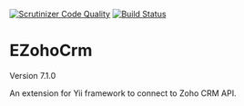 [![Scrutinizer Code Quality](https://scrutinizer-ci.com/g/dmitry-kulikov/EZohoCrm/badges/quality-score.png?b=master)](https://scrutinizer-ci.com/g/dmitry-kulikov/EZohoCrm/?branch=master)
[![Build Status](https://scrutinizer-ci.com/g/dmitry-kulikov/EZohoCrm/badges/build.png?b=master)](https://scrutinizer-ci.com/g/dmitry-kulikov/EZohoCrm/build-status/master)

EZohoCrm
========

Version 7.1.0

An extension for Yii framework to connect to Zoho CRM API.
